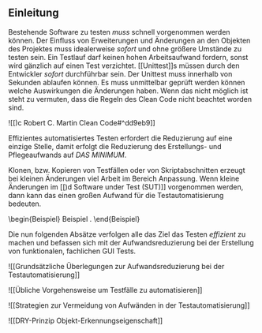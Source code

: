 ## Einleitung
Bestehende Software zu testen _muss_ schnell vorgenommen werden können. Der Einfluss von Erweiterungen und Änderungen an den Objekten des Projektes muss idealerweise _sofort_ und ohne größere Umstände zu testen sein. 
Ein Testlauf darf keinen hohen Arbeitsaufwand fordern, sonst wird gänzlich auf einen Test verzichtet.
[[Unittest]]s müssen durch den Entwickler _sofort_ durchführbar sein. Der Unittest muss innerhalb von Sekunden ablaufen können. Es muss unmittelbar geprüft werden können welche Auswirkungen die Änderungen haben.
Wenn das nicht möglich ist steht zu vermuten, dass die Regeln des Clean Code nicht beachtet worden sind.

![[)c Robert C. Martin Clean Code#^dd9eb9]]

Effizientes automatisiertes Testen erfordert die Reduzierung auf eine einzige Stelle, damit erfolgt die Reduzierung des Erstellungs- und Pflegeaufwands auf _DAS MINIMUM_.

Klonen, bzw. Kopieren von Testfällen oder von Skriptabschnitten erzeugt bei kleinen Änderungen viel Arbeit im Bereich Anpassung. Wenn kleine Änderungen im [[)d Software under Test (SUT)]] vorgenommen werden, dann kann das einen großen Aufwand für die Testautomatisierung bedeuten.

\begin{Beispiel}
Beispiel .
\end{Beispiel}

Die nun folgenden Absätze verfolgen alle das Ziel das Testen _effizient_ zu machen und 
befassen sich mit der Aufwandsreduzierung bei der Erstellung von
funktionalen, fachlichen GUI Tests. 

![[Grundsätzliche Überlegungen zur Aufwandsreduzierung bei der Testautomatisierung]]

![[Übliche Vorgehensweise um Testfälle zu automatisieren]]

![[Strategien zur Vermeidung von Aufwänden in der Testautomatisierung]]
 
![[DRY-Prinzip Objekt-Erkennungseigenschaft]]

